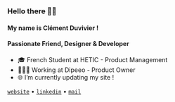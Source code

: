 
### Hello there 👋🏻
#### My name is Clément Duvivier !
#### Passionate Friend, Designer & Developer
- 🎓 French Student at HETIC - Product Management
- 🧑🏻‍💻 Working at Dipeeo - Product Owner
- 🌐 I’m currently updating my site !

[`website`](https://clementduvivier.com) • [`linkedin`](https://www.linkedin.com/in/clementduvivier/) • [`mail`](mailto:duvivier.clem@gmail.com)
